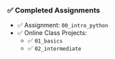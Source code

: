 ### ✅ Completed Assignments

- ✅ Assignment: `00_intro_python`
- ✅ Online Class Projects:
  - ✅ `01_basics`
  - ✅ `02_intermediate`

